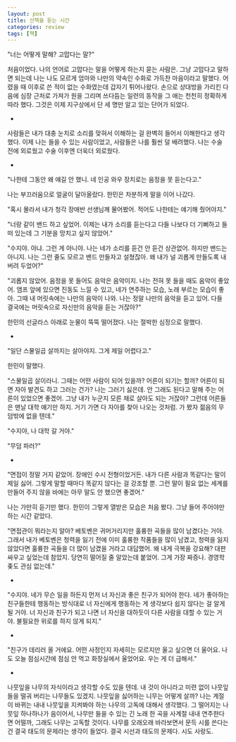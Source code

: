 ```yaml
---
layout: post
title: 산책을 듣는 시간
categories: review
tags: [책]
---
```


"너는 어떻게 말해? 고맙다는 말?"

처음이었다. 나의 언어로 고맙다는 말을 어떻게 하는지 묻는 사람은. 그냥 고맙다고 말하면 되는데 나는 나도 모르게 엄마와 나만의 약속인 수화로 가득찬 마음이라고 말했다. 어렸을 때 이후로 쓴 적이 없는 수화였는데 갑자기 튀어나왔다. 손으로 상대방을 가리킨 다음에 심장 근처로 가져가 원을 그리며 쓰다듬는 일련의 동작을 그 애는 천천히 정확하게 따라 했다. 그것은 이제 지구상에서 단 세 명만 알고 있는 단어가 되었다.

-

사람들은 내가 대충 눈치로 소리를 맞혀서 이해하는 걸 완벽히 들어서 이해한다고 생각했다. 이제 나는 들을 수 있는 사람이었고, 사람들은 나를 훨씬 덜 배려했다. 나는 수술 전에 외로웠고 수술 이후엔 더욱더 외로웠다.

-

"나한테 그동안 왜 얘길 안 했니. 네 인공 와우 장치로는 음정을 못 듣는다고."

나는 부끄러움으로 얼굴이 달아올랐다. 한민은 차분하게 말을 이어 나갔다.

"혹시 몰라서 내가 청각 장애반 선생님께 물어봤어. 적어도 나한테는 얘기해 줬어야지."

"너랑 같이 밴드 하고 싶었어. 이제는 내가 소리를 듣는다고 다들 나보다 더 기뻐하고 들떠 있는데 그 기분을 망치고 싶지 않았어."

"수지야. 아냐. 그런 게 아니야. 나는 네가 소리를 듣건 안 듣건 상관없어. 하지만 밴드는 아니지. 나는 그런 줄도 모르고 밴드 만들자고 설쳤잖아. 왜 내가 널 괴롭게 만들도록 내버려 두었어?"

"괴롭지 않았어. 음정을 못 들어도 음악은 음악이지. 나는 전혀 못 들을 때도 음악이 좋았어. 앰프 앞에 있으면 진동도 느낄 수 있고, 네가 연주하는 모습, 노래 부르는 모습이 좋아. 그때 내 머릿속에는 나만의 음악이 나와. 나는 정말 나만의 음악을 듣고 있어. 다들 결국에는 머릿속으로 자신만의 음악을 듣는 거잖아?"

한민의 선글라스 아래로 눈물이 뚝뚝 떨어졌다. 나는 절박한 심정으로 말했다.

-

"일단 스물일곱 살까지는 살아야지. 그게 제일 어렵다고."

한민이 말했다.

"스물일곱 살이라니. 그때는 어떤 사람이 되어 있을까? 어른이 되기는 할까? 어른이 되면 자아 발견도 하고 그러는 건가? 나는 그러기 싫은데. 안 그래도 된다고 말해 주는 어른이 있었으면 좋겠어. 그냥 내가 누군지 모른 채로 살아도 되는 거잖아? 그런데 어른들은 맨날 대학 얘기만 하지. 거기 가면 다 자아를 찾아 나오는 것처럼. 가 봤자 젊음의 무덤밖에 없을 텐데."

"수지야, 나 대학 갈 거야."

"무덤 파러?​"

-

"면접이 정말 거지 같았어. 장애인 수시 전형이었거든. 내가 다른 사람과 똑같다는 말이 제일 싫어. 그렇게 말할 때마다 똑같지 않다는 걸 강조할 뿐. 그런 말이 필요 없는 세계를 만들어 주지 않을 바에는 아무 말도 안 했으면 좋겠어."

나는 가만히 듣기만 했다. 한민이 그렇게 열받은 모습은 처음 봤다. 그냥 들어 주어야만 하는 시간 같았다.

"면접관이 뭐라는지 알아? 베토벤은 귀머거리지만 훌륭한 곡들을 많이 남겼다는 거야. 그래서 내가 베토벤은 청력을 잃기 전에 이미 훌륭한 작품들을 많이 남겼고, 청력을 잃지 않았다면 훌륭한 곡들을 더 많이 남겼을 거라고 대답했어. 왜 내게 극복을 강요해? 대판 싸우고 싶었는데 참았지. 당연히 떨어질 줄 알았는데 붙었어. 그게 가장 짜증나. 경영학 좆도 관심 없는데."

-

"수지야. 네가 무슨 일을 하든지 먼저 너 자신과 좋은 친구가 되어야 한다. 네가 좋아하는 친구들한테 행동하는 방식대로 너 자신에게 행동하는 게 생각보다 쉽지 않다는 걸 알게 될 거야. 너 자신과 친구가 되고 나면 너 자신을 대하듯이 다른 사람을 대할 수 있는 거야. 불필요한 위로를 하지 않게 되지."

-

"친구가 데리러 올 거에요. 어떤 사정인지 자세히는 모르지만 울고 싶으면 더 울어요. 나도 오늘 점심시간에 점심 안 먹고 화장실에서 울었어요. 우는 게 더 급해서."

-

나뭇잎을 나무의 자식이라고 생각할 수도 있을 텐데. 내 것이 아니라고 미련 없이 나뭇잎들을 떨궈 버리는 나무들도 있겠지. 나뭇잎을 싫어하는 니무는 어떻게 살까? 나는 계절이 바뀌는 내내 나뭇잎을 지켜봐야 하는 나무의 고독에 대해서 생각했다. 그 떨어지는 나뭇잎 하나하나가 음이어서, 나무만 들을 수 있는 긴 노래 한 곡을 사계절 내내 연주한다면 어떨까, 그래도 나무는 고독할 것이다. 나무를 오래오래 바라보면서 문득 시를 쓴다는 건 결국 태도의 문제라는 생각이 들었다. 결국 시선과 태도의 문제다. 시도 사랑도.